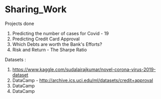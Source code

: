 # Sharing_Work
Projects done 

1. Predicting the number of cases for Covid - 19
2. Predicting Credit Card Approval 
3. Which Debts are worth the Bank's Efforts?
4. Risk and Return - The Sharpe Ratio

Datasets :
1. https://www.kaggle.com/sudalairajkumar/novel-corona-virus-2019-dataset
2. DataCamp - http://archive.ics.uci.edu/ml/datasets/credit+approval
3. DataCamp 
4. DataCamp
